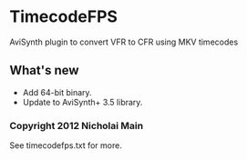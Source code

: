 # TimecodeFPS
AviSynth plugin to convert VFR to CFR using MKV timecodes

## What's new
* Add 64-bit binary.
* Update to AviSynth+ 3.5 library.

### Copyright 2012 Nicholai Main
See timecodefps.txt for more.

